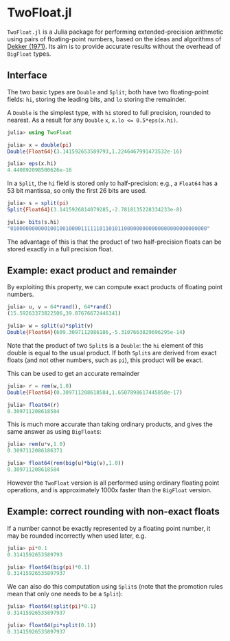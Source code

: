 TwoFloat.jl
===========

`TwoFloat.jl` is a Julia package for performing extended-precision arithmetic using pairs of floating-point numbers, based on the ideas and algorithms of [Dekker (1971)][dekker1971]. Its aim is to provide accurate results without the overhead of `BigFloat` types.

Interface
------------
The two basic types are `Double` and `Split`; both have two floating-point fields: `hi`, storing the leading bits, and `lo` storing the remainder. 

A `Double` is the simplest type, with `hi` stored to full precision, rounded to nearest. As a result for any `Double` `x`, `x.lo <= 0.5*eps(x.hi)`.

```julia
julia> using TwoFloat

julia> x = double(pi)
Double{Float64}(3.141592653589793,1.2246467991473532e-16)

julia> eps(x.hi)
4.440892098500626e-16
```

In a `Split`, the `hi` field is stored only to half-precision: e.g., a `Float64` has a 53 bit mantissa, so only the first 26 bits are used. 
```julia
julia> s = split(pi)
Split{Float64}(3.1415926814079285,-2.7818135228334233e-8)

julia> bits(s.hi)
"0100000000001001001000011111101101011000000000000000000000000000"
```
The advantage of this is that the product of two half-precision floats can be stored exactly in a full precision float.

Example: exact product and remainder
-------------------------------------
By exploiting this property, we can compute exact products of floating point numbers.

```julia
julia> u, v = 64*rand(), 64*rand()
(15.59263373822506,39.07676672446341)

julia> w = split(u)*split(v)
Double{Float64}(609.3097112086186,-5.3107663829696295e-14)
```
Note that the product of two `Split`s is a `Double`: the `hi` element of this double is equal to the usual product. If both `Split`s are derived from exact floats (and not other numbers, such as `pi`), this product will be exact.

This can be used to get an accurate remainder 
```julia
julia> r = rem(w,1.0)
Double{Float64}(0.309711208618584,1.6507898617445858e-17)

julia> float64(r)
0.309711208618584
```

This is much more accurate than taking ordinary products, and gives the same answer as using `BigFloat`s:
```julia
julia> rem(u*v,1.0)
0.3097112086186371

julia> float64(rem(big(u)*big(v),1.0))
0.309711208618584
```
However the `TwoFloat` version is all performed using ordinary floating point operations, and is approximately 1000x faster than the `BigFloat` version.

Example: correct rounding with non-exact floats
------------------------------------------------
If a number cannot be exactly represented by a floating point number, it may be rounded incorrectly when used later, e.g.
```julia
julia> pi*0.1
0.3141592653589793

julia> float64(big(pi)*0.1)
0.31415926535897937
```
We can also do this computation using `Split`s (note that the promotion rules mean that only one needs to be a `Split`):
```julia
julia> float64(split(pi)*0.1)
0.31415926535897937

julia> float64(pi*split(0.1))
0.31415926535897937
```

[dekker1971]: http://link.springer.com/article/10.1007%2FBF01397083  "T.J. Dekker (1971) 'A floating-point technique for extending the available precision', Numerische Mathematik, Volume 18, Issue 3, pp 224-242"
